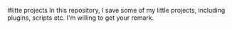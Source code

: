 #litte projects
In this repository, I save some of my little projects, including plugins, scripts etc. I'm willing to get your remark.